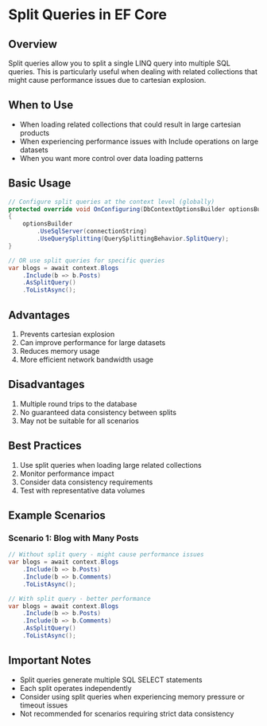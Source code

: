 # Split Queries in EF Core

## Overview

Split queries allow you to split a single LINQ query into multiple SQL queries. This is particularly useful when dealing with related collections that might cause performance issues due to cartesian explosion.

## When to Use

- When loading related collections that could result in large cartesian products
- When experiencing performance issues with Include operations on large datasets
- When you want more control over data loading patterns

## Basic Usage

```csharp
// Configure split queries at the context level (globally)
protected override void OnConfiguring(DbContextOptionsBuilder optionsBuilder)
{
    optionsBuilder
        .UseSqlServer(connectionString)
        .UseQuerySplitting(QuerySplittingBehavior.SplitQuery);
}

// OR use split queries for specific queries
var blogs = await context.Blogs
    .Include(b => b.Posts)
    .AsSplitQuery()
    .ToListAsync();
```

## Advantages

1. Prevents cartesian explosion
2. Can improve performance for large datasets
3. Reduces memory usage
4. More efficient network bandwidth usage

## Disadvantages

1. Multiple round trips to the database
2. No guaranteed data consistency between splits
3. May not be suitable for all scenarios

## Best Practices

1. Use split queries when loading large related collections
2. Monitor performance impact
3. Consider data consistency requirements
4. Test with representative data volumes

## Example Scenarios

### Scenario 1: Blog with Many Posts

```csharp
// Without split query - might cause performance issues
var blogs = await context.Blogs
    .Include(b => b.Posts)
    .Include(b => b.Comments)
    .ToListAsync();

// With split query - better performance
var blogs = await context.Blogs
    .Include(b => b.Posts)
    .Include(b => b.Comments)
    .AsSplitQuery()
    .ToListAsync();
```

## Important Notes

- Split queries generate multiple SQL SELECT statements
- Each split operates independently
- Consider using split queries when experiencing memory pressure or timeout issues
- Not recommended for scenarios requiring strict data consistency
